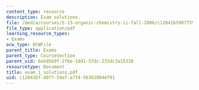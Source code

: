 ```yaml
---
content_type: resource
description: Exam solutions.
file: /media/courses/5-13-organic-chemistry-ii-fall-2006/c12041bfd07759afa7f456302804ef81_exam_1_solutions.pdf
file_type: application/pdf
learning_resource_types:
- Exams
ocw_type: OCWFile
parent_title: Exams
parent_type: CourseSection
parent_uid: 6eb9569f-2f6e-1dd1-57dc-231dc3a15338
resourcetype: Document
title: exam_1_solutions.pdf
uid: c12041bf-d077-59af-a7f4-56302804ef81
---
```

